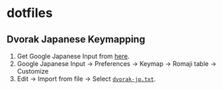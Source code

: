 # dotfiles

## Dvorak Japanese Keymapping

1. Get Google Japanese Input from [here](https://www.google.co.jp/ime/).
1. Google Japanese Input -> Preferences -> Keymap -> Romaji table -> Customize
1. Edit -> Import from file -> Select [`dvorak-jp.txt`](dvorak-jp.txt).

